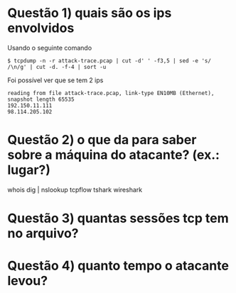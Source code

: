 # Questão 1) quais são os ips envolvidos

Usando o seguinte comando

`$ tcpdump -n -r attack-trace.pcap | cut -d' ' -f3,5 | sed -e 's/ /\n/g' | cut -d. -f-4 | sort -u`

Foi possível ver que se tem 2 ips

```
reading from file attack-trace.pcap, link-type EN10MB (Ethernet), snapshot length 65535
192.150.11.111
98.114.205.102
```

# Questão 2) o que da para saber sobre a máquina do atacante? (ex.: lugar?)
whois
dig | nslookup
tcpflow
tshark
wireshark

# Questão 3) quantas sessões tcp tem no arquivo?

# Questão 4) quanto tempo o atacante levou?
